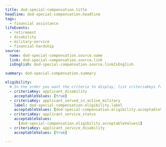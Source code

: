 ```yaml
---
title: dod-special-compensation.title
headline: dod-special-compensation.headline
tags:
  - financial assistance
lifeEvents:
  - retirement
  - disability
  - military-service
  - financial-hardship
source:
  name: dod-special-compensation.source.name
  link: dod-special-compensation.source.link
  isEnglish: dod-special-compensation.source.linkIsEnglish

summary: dod-special-compensation.summary

eligibility:
  # In the order you want the criteria to display, list criteriaKeys from the csv here, each followed by a comma-separated list of which values indicate eligibility for that criteria. Wrap individual values in quotes if they have inner commas.
  - criteriaKey: applicant_disability
    acceptableValues: [true]
  - criteriaKey: applicant_served_in_active_military
    label: dod-special-compensation.eligibility.label
    acceptableValues: [dod-special-compensation.eligibility.acceptableValues]
  - criteriaKey: applicant_service_status
    acceptableValues:
      [dod-special-compensation.eligibility.acceptableValues1]
  - criteriaKey: applicant_service_disability
    acceptableValues: [true]

---
```

